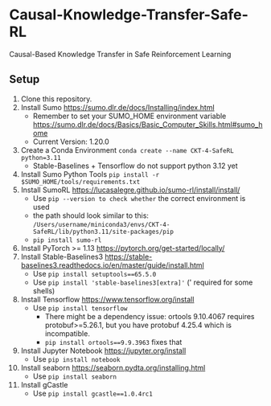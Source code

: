 # Causal-Knowledge-Transfer-Safe-RL
Causal-Based Knowledge Transfer in Safe Reinforcement Learning

## Setup
1. Clone this repository.
2. Install Sumo https://sumo.dlr.de/docs/Installing/index.html
    * Remember to set your SUMO_HOME environment variable https://sumo.dlr.de/docs/Basics/Basic_Computer_Skills.html#sumo_home
    * Current Version: 1.20.0
3. Create a Conda Environment `conda create --name CKT-4-SafeRL python=3.11`
    * Stable-Baselines + Tensorflow do not support python 3.12 yet
4. Install Sumo Python Tools `pip install -r $SUMO_HOME/tools/requirements.txt`
5. Install SumoRL https://lucasalegre.github.io/sumo-rl/install/install/
    * Use `pip --version to check whether` the correct environment is used
    * the path should look similar to this: `/Users/username/miniconda3/envs/CKT-4-SafeRL/lib/python3.11/site-packages/pip`
    * `pip install sumo-rl`
6. Install PyTorch >= 1.13 https://pytorch.org/get-started/locally/
7. Install Stable-Baselines3 https://stable-baselines3.readthedocs.io/en/master/guide/install.html
    * Use `pip install setuptools==65.5.0`
    * Use `pip install 'stable-baselines3[extra]'` (' required for some shells)
8. Install Tensorflow https://www.tensorflow.org/install
    * Use `pip install tensorflow`
      * There might be a dependency issue: ortools 9.10.4067 requires protobuf>=5.26.1, but you have protobuf 4.25.4 which is incompatible.
      * `pip install ortools==9.9.3963` fixes that
9. Install Jupyter Notebook https://jupyter.org/install
    * Use `pip install notebook`
10. Install seaborn https://seaborn.pydta.org/installing.html
    * Use `pip install seaborn`
11. Install gCastle
    * Use `pip install gcastle==1.0.4rc1`